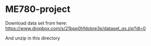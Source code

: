 # ME780-project

Download data set from here: https://www.dropbox.com/s/21bpp0hfdobre3e/dataset_gs.zip?dl=0

And unzip in this directory
